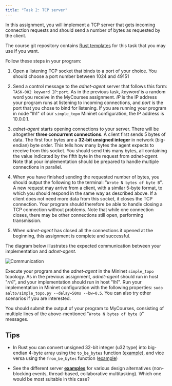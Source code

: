 ```yaml
---
title: "Task 2: TCP server"
---
```


In this assignment, you will implement a TCP server that gets incoming connection
requests and should send a number of bytes as requested by the client.

The course git repository contains [Rust
templates](https://github.com/PasiSa/AdvancedNetworking/tree/main/assignments/task-002)
for this task that you may use if you want.

Follow these steps in your program:

1. Open a listening TCP socket that binds to a port of your choice. You should
   choose a port number between 1024 and 49151

2. Send a control message to the _adnet-agent_ server that follows this form:
   `TASK-002 keyword IP:port`. As in the previous task, _keyword_ is a random word
   you receive in the MyCourses assignment. _IP_ is the IP
   address your program runs at listening to incoming connections, and _port_ is
   the port that you chose to bind for listening. If you
   are running your program in node "lh1" of our `simple_topo` Mininet
   configuration, the IP address is 10.0.0.1.

3. _adnet-agent_ starts opening connections to your server. There will be
   altogether **three concurrent connections**. A client first sends 5
   bytes of data. The first four bytes are a **32-bit unsigned integer** in network
   (big-endian) byte order. This tells how many bytes the agent expects to
   receive from this socket. You should send this many bytes, all containing the
   value indicated by the fifth byte in the request from _adnet-agent_. Note
   that your implementation should be prepared to handle multiple connections in
   parallel.

4. When you have finished sending the requested number of bytes, you should
   output the following to the terminal: "`Wrote N bytes of byte B`". A new
   request may arrive from a client, with a similar 5-byte format, to which
   you should respond in the same way as described above. If a client does
   not need more data from this socket, it closes the TCP connection. Your
   program should therefore be able to handle closing a TCP connection without
   problems. Note that while one connection closes, there may be other
   connections still open, performing transmission.

5. When _adnet-agent_ has closed all the connections it opened at the beginning,
   this assignment is complete and successful.

The diagram below illustrates the expected communication between your
implementation and _adnet-agent_.

![Communication](comms.png "Communication")

Execute your program and the _adnet-agent_ in the Mininet `simple_topo` topology. As
in the previous assignment, _adnet-agent_ should run in host "_rh1_", and your
implementation should run in host "_lh1_". Run your implementation in Mininet
configuration with the following properties: `sudo aalto/simple_topo.py --delay=50ms
--bw=0.5`. You can also try other scenarios if you are interested.

You should submit the output of your program to MyCourses, consisting of multiple
lines of the above-mentioned "`Wrote N bytes of byte B`" messages.

## Tips

- In Rust you can convert unsigned 32-bit integer (u32 type) into big-endian
  4-byte array using the `to_be_bytes` function
  ([example](https://doc.rust-lang.org/std/primitive.u32.html#method.to_be_bytes)),
  and vice versa using the `from_be_bytes` function
  ([example](https://doc.rust-lang.org/std/primitive.u32.html#method.from_be_bytes))

- See the different server **[examples](https://pasisa.github.io/AdvancedNetworking/examples/)** for various
  design alternatives (non-blocking events, thread-based, collaborative
  multitasking). Which one would be most suitable in this case?
